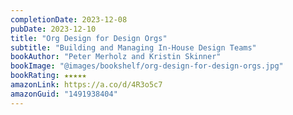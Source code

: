 ```yaml
---
completionDate: 2023-12-08
pubDate: 2023-12-10
title: "Org Design for Design Orgs"
subtitle: "Building and Managing In-House Design Teams"
bookAuthor: "Peter Merholz and Kristin Skinner"
bookImage: "@images/bookshelf/org-design-for-design-orgs.jpg"
bookRating: ★★★★★
amazonLink: https://a.co/d/4R3o5c7
amazonGuid: "1491938404"
---
```

